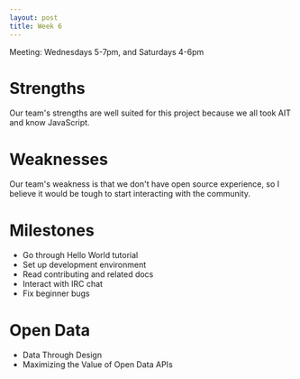 ```yaml
---
layout: post
title: Week 6
---
```


Meeting: Wednesdays 5-7pm, and Saturdays 4-6pm

# Strengths

Our team's strengths are well suited for this project because we all took AIT and know JavaScript. 

# Weaknesses

Our team's weakness is that we don't have open source experience, so I believe it would be tough to start interacting with the community. 

# Milestones
 
- Go through Hello World tutorial
- Set up development environment
- Read contributing and related docs
- Interact with IRC chat
- Fix beginner bugs
 
# Open Data

 - Data Through Design
 - Maximizing the Value of Open Data APIs 

